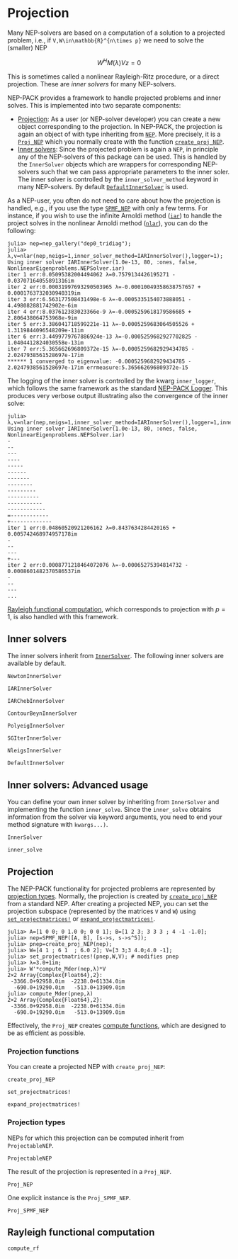 # Projection

Many NEP-solvers are based on a computation of a solution
to a projected problem, i.e., if ``V,W\in\mathbb{R}^{n\times p}``
we need to solve the (smaller) NEP
```math
W^HM(λ)Vz=0
```
This is sometimes called a nonlinear Rayleigh-Ritz procedure,
or a direct projection. These are *inner solvers* for many NEP-solvers.


NEP-PACK provides a framework to handle projected problems
and inner solves. This is implemented
into two separate components:

* [Projection](@ref): As a user (or NEP-solver developer) you can create a new object corresponding to the projection. In NEP-PACK, the projection is again an object of with type inheriting from [`NEP`](@ref). More precisely, it is a [`Proj_NEP`](@ref) which you normally create with the function [`create_proj_NEP`](@ref).
* [Inner solvers](@ref): Since the projected problem is again a `NEP`, in principle any of the NEP-solvers of this package can be used. This is handled by the `InnerSolver` objects which are wrappers for corresponding NEP-solvers such that we can pass appropriate parameters to the inner soler. The inner solver is controlled by the `inner_solver_method` keyword in many NEP-solvers. By default [`DefaultInnerSolver`](@ref) is used.



As a NEP-user, you often do not need to care about how the
projection is handled, e.g., if you use the type [`SPMF_NEP`](@ref)
with only a few terms. For instance,
if you wish to use the infinite Arnoldi method ([`iar`](@ref))
to handle the project solves in the nonlinear
Arnoldi method ([`nlar`](@ref)), you can do the following:

```julia-repl
julia> nep=nep_gallery("dep0_tridiag");
julia> λ,v=nlar(nep,neigs=1,inner_solver_method=IARInnerSolver(),logger=1);
Using inner solver IARInnerSolver(1.0e-13, 80, :ones, false, NonlinearEigenproblems.NEPSolver.iar)
iter 1 err:0.05095382004494062 λ=0.7579134426195271 - 0.03707164055891316im
iter 2 err:0.00031997693290503965 λ=-0.00010049358638757657 + 0.0001763732030940319im
iter 3 err:6.563177508431498e-6 λ=-0.0005335154073888051 - 4.498082881742902e-6im
iter 4 err:8.037612383023366e-9 λ=-0.0005259618179586685 + 2.806438064753968e-9im
iter 5 err:3.386041718599221e-11 λ=-0.0005259683064505526 + 1.3119844096548209e-11im
iter 6 err:3.4499779767886924e-13 λ=-0.0005259682927702825 - 1.0404412824030558e-13im
iter 7 err:5.365662696809372e-15 λ=-0.0005259682929434785 - 2.0247938561528697e-17im
****** 1 converged to eigenvalue: -0.0005259682929434785 - 2.0247938561528697e-17im errmeasure:5.365662696809372e-15
```

The logging of the inner solver is controlled by the kwarg `inner_logger`,
which follows the same framework as the standard [NEP-PACK Logger](logger.md).
This produces very verbose output illustrating
also the convergence of the inner solve:
```julia-repl
julia> λ,v=nlar(nep,neigs=1,inner_solver_method=IARInnerSolver(),logger=1,inner_logger=1);
Using inner solver IARInnerSolver(1.0e-13, 80, :ones, false, NonlinearEigenproblems.NEPSolver.iar)
-
--
---
----
-----
------
-------
--------
---------
----------
-----------
------------
=------------
+-------------
iter 1 err:0.04860520921206162 λ=0.8437634284420165 + 0.005742468974957178im
-
--
---
+---
iter 2 err:0.0008771218464072076 λ=-0.00065275394814732 - 0.0008601482370586537im
-
--
---
...
```

[Rayleigh functional computation](@ref), which corresponds to projection
with $p=1$, is also handled with this framework.

## Inner solvers

The inner solvers inherit from [`InnerSolver`](@ref).
The following inner solvers are available by default.


```@docs
NewtonInnerSolver
```

```@docs
IARInnerSolver
```

```@docs
IARChebInnerSolver
```

```@docs
ContourBeynInnerSolver
```

```@docs
PolyeigInnerSolver
```

```@docs
SGIterInnerSolver
```

```@docs
NleigsInnerSolver
```

```@docs
DefaultInnerSolver
```


## Inner solvers: Advanced usage

You can define your own inner solver by
inheriting from `InnerSolver` and implementing
the function `inner_solve`. Since the `inner_solve`
obtains information from the solver via
keyword arguments, you need to end your
method signature with `kwargs...)`.

```@docs
InnerSolver
```

```@docs
inner_solve
```


## Projection

The NEP-PACK functionality for projected problems
are represented by [projection types](@ref).
Normally, the projection is created by
[`create_proj_NEP`](@ref) from a standard NEP.
After creating a projected NEP, you can set
the projection subspace (represented by the
matrices `V` and `W`) using
[`set_projectmatrices!`](@ref) or
[`expand_projectmatrices!`](@ref).
```julia-repl
julia> A=[1 0 0; 0 1.0 0; 0 0 1]; B=[1 2 3; 3 3 3 ; 4 -1 -1.0];
julia> nep=SPMF_NEP([A, B], [s->s, s->s^5]);
julia> pnep=create_proj_NEP(nep);
julia> W=[4 1 ; 6 1  ; 6.0 2]; V=[3 3;3 4.0;4.0 -1];
julia> set_projectmatrices!(pnep,W,V); # modifies pnep
julia> λ=3.0+1im;
julia> W'*compute_Mder(nep,λ)*V
2×2 Array{Complex{Float64},2}:
 -3366.0+92958.0im  -2238.0+61334.0im
  -690.0+19290.0im   -513.0+13909.0im
julia> compute_Mder(pnep,λ)
2×2 Array{Complex{Float64},2}:
 -3366.0+92958.0im  -2238.0+61334.0im
  -690.0+19290.0im   -513.0+13909.0im
```
Effectively, the `Proj_NEP` creates [compute functions](compute_functions.md),
which are designed to be as efficient as possible.

### Projection functions

You can create a projected NEP with `create_proj_NEP`:

```@docs
create_proj_NEP
```


```@docs
set_projectmatrices!
```

```@docs
expand_projectmatrices!
```

### Projection types
NEPs for which this projection can be computed
inherit from `ProjectableNEP`.

```@docs
ProjectableNEP
```

The result of the
projection is represented in a `Proj_NEP`.

```@docs
Proj_NEP
```

One explicit instance is the `Proj_SPMF_NEP`.

```@docs
Proj_SPMF_NEP
```




## Rayleigh functional computation


```@docs
compute_rf
```
